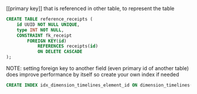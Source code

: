 [[primary key]] that is referenced in other table, to represent the table
```sql
CREATE TABLE reference_receipts (
    id UUID NOT NULL UNIQUE,
    type INT NOT NULL,
    CONSTRAINT fk_receipt
        FOREIGN KEY(id)
            REFERENCES receipts(id)
            ON DELETE CASCADE
);
```

NOTE: setting foreign key to another field (even primary id of another table) does improve performance by itself so create your own index if needed
```sql
CREATE INDEX idx_dimension_timelines_element_id ON dimension_timelines(element_id);
```
